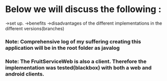 # Below we will discuss the following :
  ->set up.
  ->benefits
  ->disadvantages of the different implementations in the different versions(branches)
### Note: Comprehensive log of my suffering creating this application will be in the root folder as javalog
### Note: The FruitServiceWeb is also a client. Therefore the implementation was tested(blackbox) with both a web and android clients.
